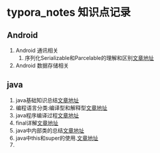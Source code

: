 # typora_notes 知识点记录
## Android

1. Android 通讯相关
   1. 序列化Serializable和Parcelable的理解和区别[文章地址](https://github.com/chaoxiongTian/typora_notes/blob/master/%E6%8A%80%E6%9C%AF%E6%96%87%E6%A1%A3/Android%E7%9B%B8%E5%85%B3/%E5%BA%8F%E5%88%97%E5%8C%96Serializable%E5%92%8CParcelable%E7%9A%84%E7%90%86%E8%A7%A3%E5%92%8C%E5%8C%BA%E5%88%AB.md)
2. Android 数据存储相关

## java

1. java基础知识总结[文章地址](https://github.com/chaoxiongTian/typora_notes/blob/master/%E6%8A%80%E6%9C%AF%E6%96%87%E6%A1%A3/Java%E7%9B%B8%E5%85%B3/java%E5%9F%BA%E7%A1%80%E5%A4%8D%E4%B9%A0%E6%80%BB%E7%BB%93.md)
2. 编程语言分类:编译型和解释型[文章地址](https://github.com/chaoxiongTian/typora_notes/blob/master/%E6%8A%80%E6%9C%AF%E6%96%87%E6%A1%A3/Java%E7%9B%B8%E5%85%B3/%E8%AF%AD%E8%A8%80%E5%88%86%E7%B1%BB(%E7%BC%96%E8%AF%91%E5%9E%8B%E5%92%8C%E8%A7%A3%E9%87%8A%E5%9E%8B).md)
3. java程序编译过程[文章地址](https://github.com/chaoxiongTian/typora_notes/blob/master/%E6%8A%80%E6%9C%AF%E6%96%87%E6%A1%A3/Java%E7%9B%B8%E5%85%B3/%E7%BC%96%E8%AF%91%E8%BF%87%E7%A8%8B%E5%92%8C%E8%BF%90%E8%A1%8C%E8%BF%87%E7%A8%8B.md)
4. final详解[文章地址](https://www.cnblogs.com/dotgua/p/6357951.html)
5. java中内部类的总结[文章地址](https://www.cnblogs.com/hasse/p/5020519.html)
6. java中this和super的使用.[文章地址](http://www.cnblogs.com/hasse/p/5023392.html)
7. ​



